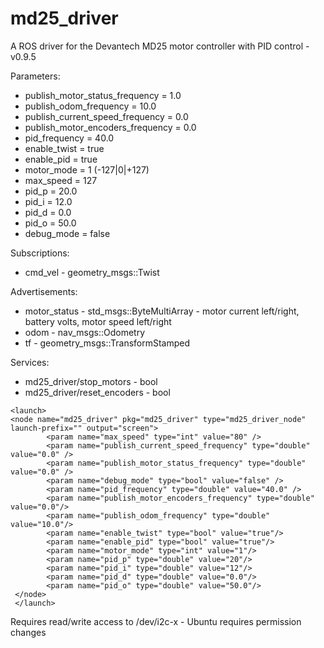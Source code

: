 # md25_driver
A ROS driver for the Devantech MD25 motor controller with PID control - v0.9.5

Parameters:
* publish_motor_status_frequency = 1.0
* publish_odom_frequency = 10.0
* publish_current_speed_frequency = 0.0
* publish_motor_encoders_frequency = 0.0
* pid_frequency = 40.0
* enable_twist = true
* enable_pid = true
* motor_mode = 1 (-127|0|+127)
* max_speed = 127
* pid_p = 20.0
* pid_i = 12.0
* pid_d = 0.0
* pid_o = 50.0
* debug_mode = false

Subscriptions:
* cmd_vel - geometry_msgs::Twist

Advertisements:
* motor_status - std_msgs::ByteMultiArray - motor current left/right, battery volts, motor speed left/right
* odom - nav_msgs::Odometry
* tf - geometry_msgs::TransformStamped

Services:
* md25_driver/stop_motors - bool
* md25_driver/reset_encoders - bool

```
<launch>
<node name="md25_driver" pkg="md25_driver" type="md25_driver_node" launch-prefix="" output="screen">
        <param name="max_speed" type="int" value="80" /> 
        <param name="publish_current_speed_frequency" type="double" value="0.0" />
        <param name="publish_motor_status_frequency" type="double" value="0.0" />
        <param name="debug_mode" type="bool" value="false" />
        <param name="pid_frequency" type="double" value="40.0" />
        <param name="publish_motor_encoders_frequency" type="double" value="0.0"/>
        <param name="publish_odom_frequency" type="double" value="10.0"/>
        <param name="enable_twist" type="bool" value="true"/>
        <param name="enable_pid" type="bool" value="true"/>
        <param name="motor_mode" type="int" value="1"/>
        <param name="pid_p" type="double" value="20"/>
        <param name="pid_i" type="double" value="12"/>
        <param name="pid_d" type="double" value="0.0"/>
        <param name="pid_o" type="double" value="50.0"/>
 </node>
 </launch>
```

Requires read/write access to /dev/i2c-x - Ubuntu requires permission changes
